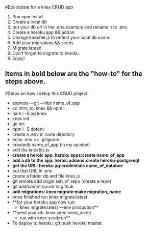#Boilerplate for a knex CRUD app
1. Run npm install
2. Create a local db
3. put your db url in the .env_example and rename it to .env.
4. Create a heroku app && addon
5. Change knexfile.js to reflect your local db name.
6. Add your migrations && seeds
7. Migrate latest!
8. Don't forget to migrate to heroku.
8. Enjoy!

## Items in bold below are the "how-to" for the steps above.

#Steps on how I setup this CRUD project
* express —git —hbs name_of_app
* cd intro_to_knex && npm i
* nam i -S pg knex
* knex init
* git init
* npm i -S dotenv
* create a .env in route directory
* echo .env >> .gitignore
* createdb name_of_app (in my opinion)
* edit the knexfile.js
* **create a heroic app:    heroku apps:create name_of_app**
* **add a db to the app:  heroic addons:create heroku-postgresql**
* **get the URL: heroku pg:credentials name_of_databse**
* put that URL in .env
* create a folder db and file knex.js
* git remote add origin ssh_of_repo  (create a repo)
* git add/commit/push to github
* **add migrations: knex migrate:make migration_name**
* once finished run knex migrate:latest
* **for your heroku app now run:
    * knex migrate:latest —env production**
* **seed your db: knex:seed seed_name
    * run with knex seed:run**
* To deploy to heroku: git push heroku master.
